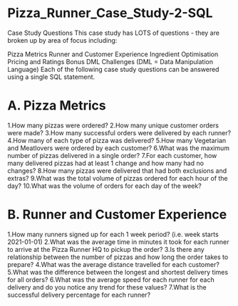 # Pizza_Runner_Case_Study-2-SQL

Case Study Questions
This case study has LOTS of questions - they are broken up by area of focus including:

Pizza Metrics
Runner and Customer Experience
Ingredient Optimisation
Pricing and Ratings
Bonus DML Challenges (DML = Data Manipulation Language)
Each of the following case study questions can be answered using a single SQL statement.

# A. Pizza Metrics
1.How many pizzas were ordered?
2.How many unique customer orders were made?
3.How many successful orders were delivered by each runner?
4.How many of each type of pizza was delivered?
5.How many Vegetarian and Meatlovers were ordered by each customer?
6.What was the maximum number of pizzas delivered in a single order?
7.For each customer, how many delivered pizzas had at least 1 change and how many had no changes?
8.How many pizzas were delivered that had both exclusions and extras?
9.What was the total volume of pizzas ordered for each hour of the day?
10.What was the volume of orders for each day of the week?

# B. Runner and Customer Experience
1.How many runners signed up for each 1 week period? (i.e. week starts 2021-01-01)
2.What was the average time in minutes it took for each runner to arrive at the Pizza Runner HQ to pickup the order?
3.Is there any relationship between the number of pizzas and how long the order takes to prepare?
4.What was the average distance travelled for each customer?
5.What was the difference between the longest and shortest delivery times for all orders?
6.What was the average speed for each runner for each delivery and do you notice any trend for these values?
7.What is the successful delivery percentage for each runner?
